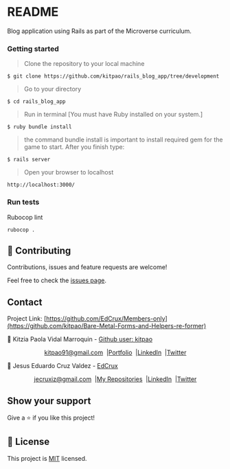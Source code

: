 # README

Blog application using Rails as part of the Microverse curriculum. 

### Getting started

>Clone the repository to your local machine

`$ git clone https://github.com/kitpao/rails_blog_app/tree/development`

>Go to your directory

`$ cd rails_blog_app`

>Run in terminal [You must have Ruby installed on your system.]

`$ ruby bundle install`

>the command bundle install is important to install required gem for the game to start. After you finish type:

`$ rails server`

>Open your browser to localhost

`http://localhost:3000/`

### Run tests

Rubocop lint

`rubocop .`

## 🤝 Contributing

Contributions, issues and feature requests are welcome!

Feel free to check the [issues page](issues/).

## Contact
<p align="center">

  Project Link: [https://github.com/EdCrux/Members-only](https://github.com/kitpao/Bare-Metal-Forms-and-Helpers-re-former)

<p align="center">

  👤 Kitzia Paola Vidal Marroquin - [Github user: kitpao](https://github.com/kitpao)
</p>
<p align="center" style="display: flex; justify-content: center; align-items: center;">
    <a target="_blank" href="https://mail.google.com/mail/?view=cm&fs=1&tf=1&to=kitpao91@gmail.com">
      kitpao91@gmail.com
    </a> &nbsp; |
    <a target="_blank" href="https://github.com/kitpao/Personal_Projects">
        Portfolio
    </a> &nbsp; |
    <a target="_blank" href="https://www.linkedin.com/in/kitzia-paola-vidal/">
      LinkedIn
    </a> &nbsp; |
    <a target="_blank" href="https://twitter.com/Kitpao1">
      Twitter
    </a>
</p>

<p align="center">

  👤 Jesus Eduardo Cruz Valdez - [EdCrux](https://github.com/EdCrux
)
</p>
<p align="center" style="display: flex; justify-content: center; align-items: center;">
    <a target="_blank" href="https://mail.google.com/mail/?view=cm&fs=1&tf=1&to=jecruxiz@gmail.com
">
      jecruxiz@gmail.com
    </a> &nbsp; |
    <a target="_blank" href="https://github.com/EdCrux?tab=repositories">
        My Repositories
    </a> &nbsp; |
    <a target="_blank" href="www.linkedin.com/in/edcrux">
      LinkedIn
    </a> &nbsp; |
    <a target="_blank" href="https://twitter.com/edcrux8">
      Twitter
    </a>
</p>

## Show your support

Give a ⭐️ if you like this project!

## 📝 License

This project is [MIT](lic.url) licensed.

